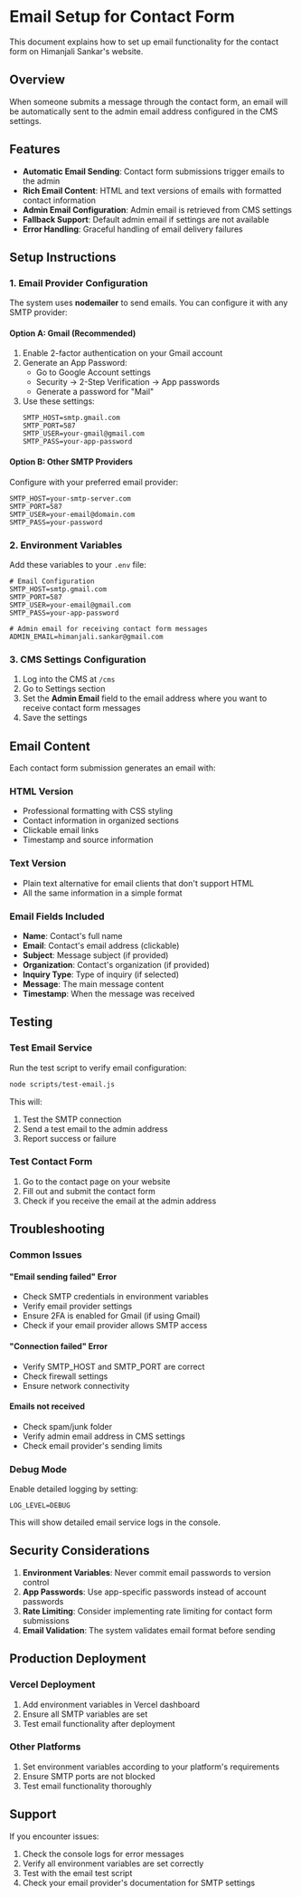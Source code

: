 # Email Setup for Contact Form

This document explains how to set up email functionality for the contact form on Himanjali Sankar's website.

## Overview

When someone submits a message through the contact form, an email will be automatically sent to the admin email address configured in the CMS settings.

## Features

- **Automatic Email Sending**: Contact form submissions trigger emails to the admin
- **Rich Email Content**: HTML and text versions of emails with formatted contact information
- **Admin Email Configuration**: Admin email is retrieved from CMS settings
- **Fallback Support**: Default admin email if settings are not available
- **Error Handling**: Graceful handling of email delivery failures

## Setup Instructions

### 1. Email Provider Configuration

The system uses **nodemailer** to send emails. You can configure it with any SMTP provider:

#### Option A: Gmail (Recommended)
1. Enable 2-factor authentication on your Gmail account
2. Generate an App Password:
   - Go to Google Account settings
   - Security → 2-Step Verification → App passwords
   - Generate a password for "Mail"
3. Use these settings:
   ```
   SMTP_HOST=smtp.gmail.com
   SMTP_PORT=587
   SMTP_USER=your-gmail@gmail.com
   SMTP_PASS=your-app-password
   ```

#### Option B: Other SMTP Providers
Configure with your preferred email provider:
```
SMTP_HOST=your-smtp-server.com
SMTP_PORT=587
SMTP_USER=your-email@domain.com
SMTP_PASS=your-password
```

### 2. Environment Variables

Add these variables to your `.env` file:

```env
# Email Configuration
SMTP_HOST=smtp.gmail.com
SMTP_PORT=587
SMTP_USER=your-email@gmail.com
SMTP_PASS=your-app-password

# Admin email for receiving contact form messages
ADMIN_EMAIL=himanjali.sankar@gmail.com
```

### 3. CMS Settings Configuration

1. Log into the CMS at `/cms`
2. Go to Settings section
3. Set the **Admin Email** field to the email address where you want to receive contact form messages
4. Save the settings

## Email Content

Each contact form submission generates an email with:

### HTML Version
- Professional formatting with CSS styling
- Contact information in organized sections
- Clickable email links
- Timestamp and source information

### Text Version
- Plain text alternative for email clients that don't support HTML
- All the same information in a simple format

### Email Fields Included
- **Name**: Contact's full name
- **Email**: Contact's email address (clickable)
- **Subject**: Message subject (if provided)
- **Organization**: Contact's organization (if provided)
- **Inquiry Type**: Type of inquiry (if selected)
- **Message**: The main message content
- **Timestamp**: When the message was received

## Testing

### Test Email Service
Run the test script to verify email configuration:

```bash
node scripts/test-email.js
```

This will:
1. Test the SMTP connection
2. Send a test email to the admin address
3. Report success or failure

### Test Contact Form
1. Go to the contact page on your website
2. Fill out and submit the contact form
3. Check if you receive the email at the admin address

## Troubleshooting

### Common Issues

#### "Email sending failed" Error
- Check SMTP credentials in environment variables
- Verify email provider settings
- Ensure 2FA is enabled for Gmail (if using Gmail)
- Check if your email provider allows SMTP access

#### "Connection failed" Error
- Verify SMTP_HOST and SMTP_PORT are correct
- Check firewall settings
- Ensure network connectivity

#### Emails not received
- Check spam/junk folder
- Verify admin email address in CMS settings
- Check email provider's sending limits

### Debug Mode
Enable detailed logging by setting:
```env
LOG_LEVEL=DEBUG
```

This will show detailed email service logs in the console.

## Security Considerations

1. **Environment Variables**: Never commit email passwords to version control
2. **App Passwords**: Use app-specific passwords instead of account passwords
3. **Rate Limiting**: Consider implementing rate limiting for contact form submissions
4. **Email Validation**: The system validates email format before sending

## Production Deployment

### Vercel Deployment
1. Add environment variables in Vercel dashboard
2. Ensure all SMTP variables are set
3. Test email functionality after deployment

### Other Platforms
1. Set environment variables according to your platform's requirements
2. Ensure SMTP ports are not blocked
3. Test email functionality thoroughly

## Support

If you encounter issues:
1. Check the console logs for error messages
2. Verify all environment variables are set correctly
3. Test with the email test script
4. Check your email provider's documentation for SMTP settings
